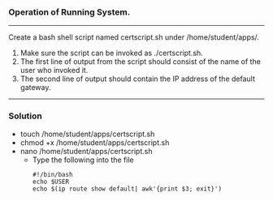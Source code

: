### Operation of Running System.
---
Create a bash shell script named certscript.sh under /home/student/apps/.

1. Make sure the script can be invoked as
./certscript.sh.
2. The first line of output from the script should consist of the name of the user who invoked it.
3. The second line of output should contain the IP address of the default gateway.

---
### Solution

- touch /home/student/apps/certscript.sh
- chmod +x /home/student/apps/certscript.sh
- nano /home/student/apps/certscript.sh
  - Type the following into the file
    ```
    #!/bin/bash
    echo $USER
    echo $(ip route show default| awk'{print $3; exit}')
    ```